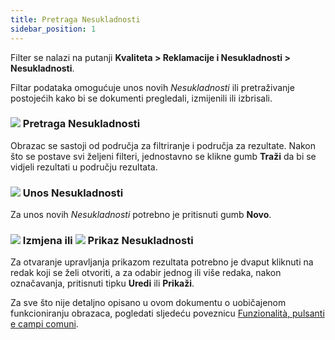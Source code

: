 ```yaml
---
title: Pretraga Nesukladnosti
sidebar_position: 1
---
```


Filter se nalazi na putanji **Kvaliteta > Reklamacije i Nesukladnosti > Nesukladnosti**.  

Filtar podataka omogućuje unos novih *Nesukladnosti* ili pretraživanje postojećih kako bi se dokumenti pregledali, izmijenili ili izbrisali.   

### ![](/img/neutral/common/search.png) Pretraga Nesukladnosti

Obrazac se sastoji od područja za filtriranje i područja za rezultate. Nakon što se postave svi željeni filteri, jednostavno se klikne gumb **Traži** da bi se vidjeli rezultati u području rezultata.   

### ![](/img/neutral/common/new.png) Unos Nesukladnosti

Za unos novih *Nesukladnosti* potrebno je pritisnuti gumb **Novo**.   

### ![](/img/neutral/common/edit.png) Izmjena ili ![](/img/neutral/common/view.png) Prikaz Nesukladnosti

Za otvaranje upravljanja prikazom rezultata potrebno je dvaput kliknuti na redak koji se želi otvoriti, a za odabir jednog ili više redaka, nakon označavanja, pritisnuti tipku **Uredi** ili **Prikaži**.  

Za sve što nije detaljno opisano u ovom dokumentu o uobičajenom funkcioniranju obrazaca, pogledati sljedeću poveznicu [Funzionalità, pulsanti e campi comuni](/docs/guide/common).
